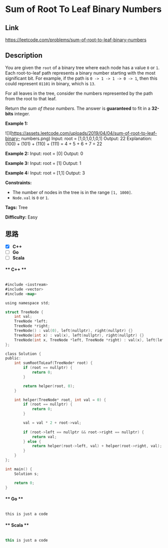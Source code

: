 


# Sum of Root To Leaf Binary Numbers

## Link

https://leetcode.com/problems/sum-of-root-to-leaf-binary-numbers


## Description

You are given the `root` of a binary tree where each node has a value `0` or
`1`.  Each root-to-leaf path represents a binary number starting with the most
significant bit.  For example, if the path is `0 -> 1 -> 1 -> 0 -> 1`, then
this could represent `01101` in binary, which is `13`.

For all leaves in the tree, consider the numbers represented by the path from
the root to that leaf.

Return _the sum of these numbers_. The answer is **guaranteed** to fit in a
**32-bits** integer.



**Example 1:**

![](https://assets.leetcode.com/uploads/2019/04/04/sum-of-root-to-leaf-binary-
numbers.png)
            Input: root = [1,0,1,0,1,0,1]    Output: 22    Explanation: (100) + (101) + (110) + (111) = 4 + 5 + 6 + 7 = 22    

**Example 2:**
            Input: root = [0]    Output: 0    

**Example 3:**
            Input: root = [1]    Output: 1    

**Example 4:**
            Input: root = [1,1]    Output: 3    



**Constraints:**

  * The number of nodes in the tree is in the range `[1, 1000]`.
  * `Node.val` is `0` or `1`.


**Tags:** Tree

**Difficulty:** Easy

## 思路

[title]: https://leetcode.com/problems/sum-of-root-to-leaf-binary-numbers


- [X] **C++**
- [ ] **Go**
- [ ] **Scala**

<!-- tabs:start -->

#### ** C++ **

``` go

#include <iostream>
#include <vector>
#include <map>

using namespace std;

struct TreeNode {
    int val;
    TreeNode *left;
    TreeNode *right;
    TreeNode() : val(0), left(nullptr), right(nullptr) {}
    TreeNode(int x) : val(x), left(nullptr), right(nullptr) {}
    TreeNode(int x, TreeNode *left, TreeNode *right) : val(x), left(left), right(right) {}
};

class Solution {
public:
    int sumRootToLeaf(TreeNode* root) {
        if (root == nullptr) {
            return 0;
        }

        return helper(root, 0);
    }

    int helper(TreeNode* root, int val = 0) {
        if (root == nullptr) {
            return 0;
        }

        val = val * 2 + root->val;
        
        if (root->left == nullptr && root->right == nullptr) {
            return val;
        } else {
            return helper(root->left, val) + helper(root->right, val);
        }
    }
};

int main() {
    Solution s;

    return 0;
}


```

#### ** Go **

``` go

this is just a code

```

#### ** Scala **

``` scala

this is just a code

```

<!-- tabs:end -->
